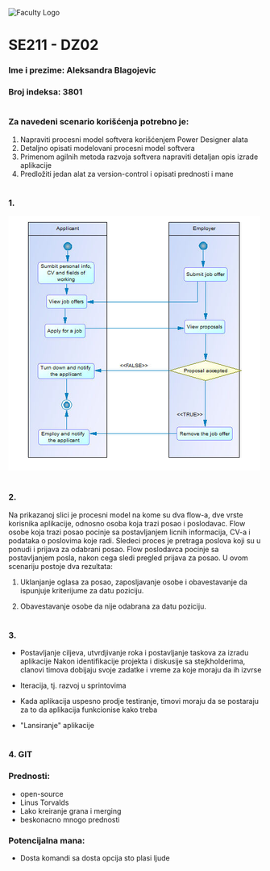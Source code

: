 ![Faculty Logo](https://www.metropolitan.ac.rs/files/2018/11/logo-eng.png)
# SE211 - DZ02
### Ime i prezime: Aleksandra Blagojevic
### Broj indeksa: 3801
#
### Za navedeni scenario korišćenja potrebno je:
1. Napraviti procesni model softvera korišćenjem Power Designer alata
2. Detaljno opisati modelovani procesni model softvera
3. Primenom agilnih metoda razvoja softvera napraviti detaljan opis izrade aplikacije
4. Predložiti jedan alat za version-control i opisati prednosti i mane
#
### 1.
![Slika modela](model.png?raw=true)
#
### 2. 
Na prikazanoj slici je procesni model na kome su dva flow-a, dve vrste korisnika aplikacije, odnosno osoba koja trazi posao i poslodavac.
Flow osobe koja trazi posao pocinje sa postavljanjem licnih informacija, CV-a i podataka o poslovima koje radi. Sledeci proces je pretraga poslova koji su u ponudi i prijava za odabrani posao.
Flow poslodavca pocinje sa postavljanjem posla, nakon cega sledi pregled prijava za posao.
U ovom scenariju postoje dva rezultata:
1. Uklanjanje oglasa za posao, zaposljavanje osobe i obavestavanje da ispunjuje kriterijume za datu poziciju.

2. Obavestavanje osobe da nije odabrana za datu poziciju. 
#
### 3. 
* Postavljanje ciljeva, utvrdjivanje roka i postavljanje taskova za izradu aplikacije
Nakon identifikacije projekta i diskusije sa stejkholderima, clanovi timova dobijaju svoje zadatke i vreme za koje moraju da ih izvrse
* Iteracija, tj. razvoj  u sprintovima

* Kada aplikacija uspesno prodje testiranje, timovi moraju da se postaraju za to da aplikacija funkcionise kako treba
* "Lansiranje" aplikacije
#
### 4. **GIT**
### Prednosti:
* open-source
* Linus Torvalds
* Lako kreiranje grana i merging
* beskonacno mnogo prednosti

### Potencijalna mana:
* Dosta komandi sa dosta opcija sto plasi ljude
